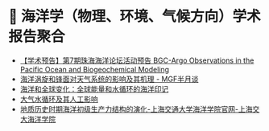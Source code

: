 # 🌊 海洋学（物理、环境、气候方向）学术报告聚合
<!-- BLOG-POST-LIST:START -->
- [【学术预告】第7期珠海海洋论坛活动预告 BGC-Argo Observations in the Pacific Ocean and Biogeochemical Modeling](https://mp.weixin.qq.com/s?__biz=MzI1OTM0OTY5NQ==&mid=2247487873&idx=1&sn=0938ffd71a8db14982b57b35f60c651c&scene=21#wechat_redirect)
- [海洋涡旋和锋面对天气系统的影响及其机理 - MGF半月谈](https://mp.weixin.qq.com/s/z66WsKVNus1EHAc0IlREhA)
- [海洋和全球变化：全球能量和水循环的海洋印记](http://www.dess.tsinghua.edu.cn/publish/ess/10541/2020/20201214162637526450455/20201214162637526450455_.html)
- [大气水循环及其人工影响](http://www.dess.tsinghua.edu.cn/publish/ess/10541/2020/20201214161336630615461/20201214161336630615461_.html)
- [地质历史时期海洋初级生产力结构的演化-上海交通大学海洋学院官网-上海交大海洋学院](http://soo.sjtu.edu.cn/index_xsbg/4645.html)
<!-- BLOG-POST-LIST:END -->
